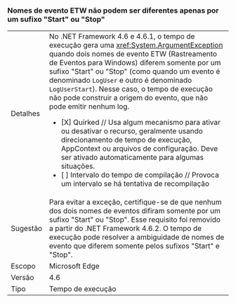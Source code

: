 ### <a name="etw-event-names-cannot-differ-only-by-a-start-or-stop-suffix"></a>Nomes de evento ETW não podem ser diferentes apenas por um sufixo "Start" ou "Stop"

|   |   |
|---|---|
|Detalhes|No .NET Framework 4.6 e 4.6.1, o tempo de execução gera uma <xref:System.ArgumentException> quando dois nomes de evento ETW (Rastreamento de Eventos para Windows) diferem somente por um sufixo &quot;Start&quot; ou &quot;Stop&quot; (como quando um evento é denominado <code>LogUser</code> e outro é denominado <code>LogUserStart</code>). Nesse caso, o tempo de execução não pode construir a origem do evento, que não pode emitir nenhum log.<ul><li>[X] Quirked // Usa algum mecanismo para ativar ou desativar o recurso, geralmente usando direcionamento de tempo de execução, AppContext ou arquivos de configuração. Deve ser ativado automaticamente para algumas situações.</li><li>[ ] Intervalo do tempo de compilação // Provoca um intervalo se há tentativa de recompilação</li></ul>|
|Sugestão|Para evitar a exceção, certifique-se de que nenhum dos dois nomes de eventos difiram somente por um sufixo &quot;Start&quot; ou &quot;Stop&quot;. Esse requisito foi removido a partir do .NET Framework 4.6.2. O tempo de execução pode resolver a ambiguidade de nomes de evento que diferem somente pelos sufixos &quot;Start&quot; e &quot;Stop&quot;.|
|Escopo|Microsoft Edge|
|Versão|4.6|
|Tipo|Tempo de execução|

